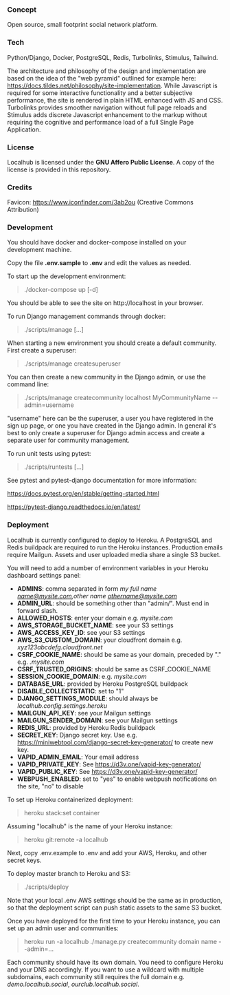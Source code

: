### Concept

Open source, small footprint social network platform.

### Tech

Python/Django, Docker, PostgreSQL, Redis, Turbolinks, Stimulus, Tailwind.

The architecture and philosophy of the design and implementation are based on the idea of the "web pyramid" outlined for example here: https://docs.tildes.net/philosophy/site-implementation. While Javascript is required for some interactive functionality and a better subjective performance, the site is rendered in plain HTML enhanced with JS and CSS. Turbolinks provides smoother navigation without full page reloads and Stimulus adds discrete Javascript enhancement to the markup without requiring the cognitive and performance load of a full Single Page Application.

### License

Localhub is licensed under the **GNU Affero Public License**. A copy of the license is provided in this repository.

### Credits

Favicon: https://www.iconfinder.com/3ab2ou (Creative Commons Attribution)

### Development

You should have docker and docker-compose installed on your development machine.

Copy the file **.env.sample** to **.env** and edit the values as needed.

To start up the development environment:

> ./docker-compose up [-d]

You should be able to see the site on http://localhost in your browser.

To run Django management commands through docker:

> ./scripts/manage [...]

When starting a new environment you should create a default community. First create a superuser:

> ./scripts/manage createsuperuser

You can then create a new community in the Django admin, or use the command line:

> ./scripts/manage createcommunity localhost MyCommunityName --admin=username

"username" here can be the superuser, a user you have registered in the sign up page, or one you have created in the Django admin. In general it's best to only create a superuser for Django admin access and create a separate user for community management.

To run unit tests using pytest:

> ./scripts/runtests [...]

See pytest and pytest-django documentation for more information:

https://docs.pytest.org/en/stable/getting-started.html

https://pytest-django.readthedocs.io/en/latest/

### Deployment

Localhub is currently configured to deploy to Heroku. A PostgreSQL and Redis buildpack are required to run the Heroku instances. Production emails require Mailgun. Assets and user uploaded media share a single S3 bucket.

You will need to add a number of environment variables in your Heroku dashboard settings panel:

- **ADMINS**: comma separated in form _my full name <name@mysite.com>,other name <othername@mysite.com>_
- **ADMIN_URL**: should be something other than "admin/". Must end in forward slash.
- **ALLOWED_HOSTS**: enter your domain e.g. *mysite.com*
- **AWS_STORAGE_BUCKET_NAME**: see your S3 settings
- **AWS_ACCESS_KEY_ID**: see your S3 settings
- **AWS_S3_CUSTOM_DOMAIN**: your cloudfront domain e.g. *xyz123abcdefg.cloudfront.net*
- **CSRF_COOKIE_NAME**: should be same as your domain, preceded by "." e.g. *.mysite.com*
- **CSRF_TRUSTED_ORIGINS**: should be same as CSRF_COOKIE_NAME
- **SESSION_COOKIE_DOMAIN**: e.g. *mysite.com*
- **DATABASE_URL**: provided by Heroku PostgreSQL buildpack
- **DISABLE_COLLECTSTATIC**: set to "1"
- **DJANGO_SETTINGS_MODULE**: should always be *localhub.config.settings.heroku*
- **MAILGUN_API_KEY**: see your Mailgun settings
- **MAILGUN_SENDER_DOMAIN**: see your Mailgun settings
- **REDIS_URL**: provided by Heroku Redis buildpack
- **SECRET_KEY**: Django secret key. Use e.g. https://miniwebtool.com/django-secret-key-generator/ to create new key.
- **VAPID_ADMIN_EMAIL**: Your email address
- **VAPID_PRIVATE_KEY**: See https://d3v.one/vapid-key-generator/
- **VAPID_PUBLIC_KEY**: See https://d3v.one/vapid-key-generator/
- **WEBPUSH_ENABLED**: set to "yes" to enable webpush notifications on the site, "no" to disable

To set up Heroku containerized deployment:

> heroku stack:set container

Assuming "localhub" is the name of your Heroku instance:

> heroku git:remote -a localhub

Next, copy .env.example to .env and add your AWS, Heroku, and other secret keys.

To deploy master branch to Heroku and S3:

> ./scripts/deploy

Note that your local .env AWS settings should be the same as in production, so that the deployment script can push static assets to the same S3 bucket.

Once you have deployed for the first time to your Heroku instance, you can set up an admin user and communities:

> heroku run -a localhub ./manage.py createcommunity domain name --admin=...

Each community should have its own domain. You need to configure Heroku and your DNS accordingly. If you want to use a wildcard with multiple subdomains, each community still requires the full domain e.g. *demo.localhub.social*, *ourclub.localhub.social*.

